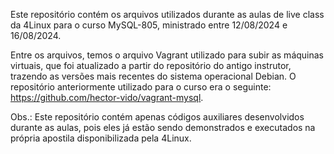 Este repositório contém os arquivos utilizados durante as aulas de live class da 4Linux para o curso MySQL-805, ministrado entre 12/08/2024 e 16/08/2024.

Entre os arquivos, temos o arquivo Vagrant utilizado para subir as máquinas virtuais, que foi atualizado a partir do repositório do antigo instrutor, trazendo as versões mais recentes do sistema operacional Debian. O repositório anteriormente utilizado para o curso era o seguinte: https://github.com/hector-vido/vagrant-mysql.

Obs.: Este repositório contém apenas códigos auxiliares desenvolvidos durante as aulas, pois eles já estão sendo demonstrados e executados na própria apostila disponibilizada pela 4Linux.